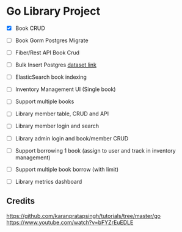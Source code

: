 # Go Library Project

- [X] Book CRUD
- [ ] Book Gorm Postgres Migrate
- [ ] Fiber/Rest API Book Crud
- [ ] Bulk Insert Postgres [dataset link](https://www.kaggle.com/datasets/jealousleopard/goodreadsbooks)
- [ ] ElasticSearch book indexing
- [ ] Inventory Management UI (Single book)
- [ ] Support multiple books
- [ ] Library member table, CRUD and API
- [ ] Library member login and search
- [ ] Library admin login and book/member CRUD
- [ ] Support borrowing 1 book (assign to user and track in inventory management)
- [ ] Support multiple book borrow (with limit)
- [ ] Library metrics dashboard


## Credits
https://github.com/karanpratapsingh/tutorials/tree/master/go
https://www.youtube.com/watch?v=bFYZrEuEDLE
